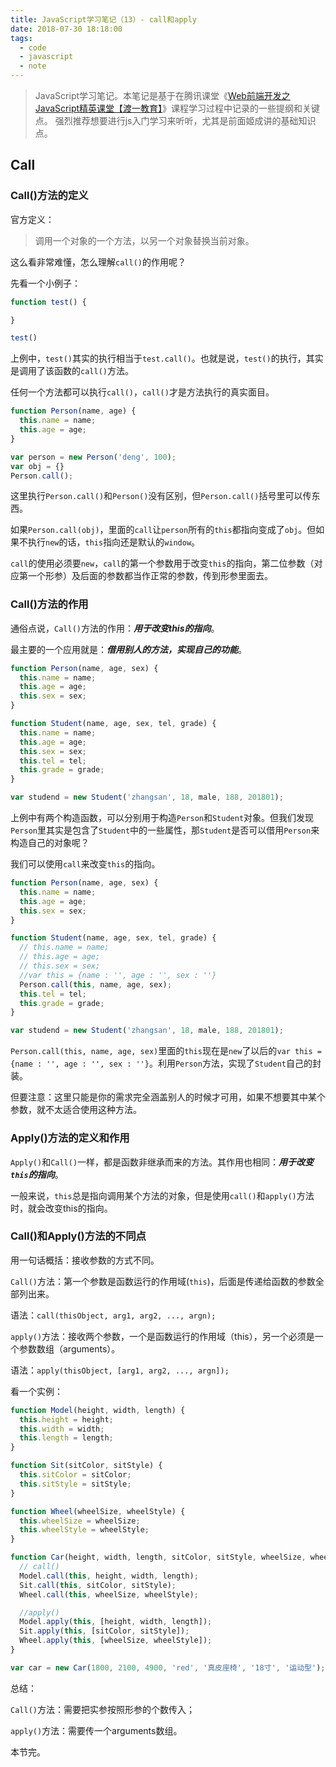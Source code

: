 ```yaml
---
title: JavaScript学习笔记（13）- call和apply
date: 2018-07-30 18:18:00
tags:
  - code
  - javascript
  - note
---
```


> JavaScript学习笔记。本笔记是基于在腾讯课堂《[Web前端开发之JavaScript精英课堂【渡一教育】](https://ke.qq.com/course/231577)》课程学习过程中记录的一些提纲和关键点。
> 强烈推荐想要进行js入门学习来听听，尤其是前面姬成讲的基础知识点。

## Call

### Call()方法的定义

官方定义：

> 调用一个对象的一个方法，以另一个对象替换当前对象。

这么看非常难懂，怎么理解`call()`的作用呢？

先看一个小例子：

```javascript
function test() {

}

test()
```

上例中，`test()`其实的执行相当于`test.call()`。也就是说，`test()`的执行，其实是调用了该函数的`call()`方法。

任何一个方法都可以执行`call()`，`call()`才是方法执行的真实面目。

```javascript
function Person(name, age) {
  this.name = name;
  this.age = age;
}

var person = new Person('deng', 100);
var obj = {}
Person.call();
```

这里执行`Person.call()`和`Person()`没有区别，但`Person.call()`括号里可以传东西。

如果`Person.call(obj)`，里面的`call`让`person`所有的`this`都指向变成了`obj`。但如果不执行`new`的话，`this`指向还是默认的`window`。

`call`的使用必须要`new`，`call`的第一个参数用于改变`this`的指向，第二位参数（对应第一个形参）及后面的参数都当作正常的参数，传到形参里面去。

### Call()方法的作用

通俗点说，`Call()`方法的作用：***用于改变this的指向***。

最主要的一个应用就是：***借用别人的方法，实现自己的功能***。

```javascript
function Person(name, age, sex) {
  this.name = name;
  this.age = age;
  this.sex = sex;
}

function Student(name, age, sex, tel, grade) {
  this.name = name;
  this.age = age;
  this.sex = sex;
  this.tel = tel;
  this.grade = grade;
}

var studend = new Student('zhangsan', 18, male, 188, 201801);
```

上例中有两个构造函数，可以分别用于构造`Person`和`Student`对象。但我们发现`Person`里其实是包含了`Student`中的一些属性，那`Student`是否可以借用`Person`来构造自己的对象呢？

我们可以使用`call`来改变`this`的指向。

```javascript
function Person(name, age, sex) {
  this.name = name;
  this.age = age;
  this.sex = sex;
}

function Student(name, age, sex, tel, grade) {
  // this.name = name;
  // this.age = age;
  // this.sex = sex;
  //var this = {name : '', age : '', sex : ''}
  Person.call(this, name, age, sex);
  this.tel = tel;
  this.grade = grade;
}

var studend = new Student('zhangsan', 18, male, 188, 201801);
```

`Person.call(this, name, age, sex)`里面的`this`现在是`new`了以后的`var this = {name : '', age : '', sex : ''}`。利用`Person`方法，实现了`Student`自己的封装。

但要注意：这里只能是你的需求完全涵盖别人的时候才可用，如果不想要其中某个参数，就不太适合使用这种方法。

### Apply()方法的定义和作用

`Apply()`和`Call()`一样，都是函数非继承而来的方法。其作用也相同：***用于改变`this`的指向***。

一般来说，`this`总是指向调用某个方法的对象，但是使用`call()`和`apply()`方法时，就会改变this的指向。

### Call()和Apply()方法的不同点

用一句话概括：接收参数的方式不同。

`Call()`方法：第一个参数是函数运行的作用域(`this`)，后面是传递给函数的参数全部列出来。

语法：`call(thisObject, arg1, arg2, ..., argn);`

`apply()`方法：接收两个参数，一个是函数运行的作用域（this），另一个必须是一个参数数组（arguments）。

语法：`apply(thisObject, [arg1, arg2, ..., argn]);`

看一个实例：

```javascript
function Model(height, width, length) {
  this.height = height;
  this.width = width;
  this.length = length;
}

function Sit(sitColor, sitStyle) {
  this.sitColor = sitColor;
  this.sitStyle = sitStyle;
}

function Wheel(wheelSize, wheelStyle) {
  this.wheelSize = wheelSize;
  this.wheelStyle = wheelStyle;
}

function Car(height, width, length, sitColor, sitStyle, wheelSize, wheelStyle) {
  // call()
  Model.call(this, height, width, length);
  Sit.call(this, sitColor, sitStyle);
  Wheel.call(this, wheelSize, wheelStyle);

  //apply()
  Model.apply(this, [height, width, length]);
  Sit.apply(this, [sitColor, sitStyle]);
  Wheel.apply(this, [wheelSize, wheelStyle]);
}

var car = new Car(1800, 2100, 4900, 'red', '真皮座椅', '18寸', '运动型');
```

总结：

`Call()`方法：需要把实参按照形参的个数传入；

`apply()`方法：需要传一个arguments数组。

本节完。
